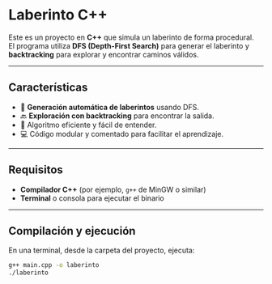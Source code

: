 # Laberinto C++

Este es un proyecto en **C++** que simula un laberinto de forma procedural.  
El programa utiliza **DFS (Depth-First Search)** para generar el laberinto y **backtracking** para explorar y encontrar caminos válidos.

---

## Características
- 🧱 **Generación automática de laberintos** usando DFS.
- 🔙 **Exploración con backtracking** para encontrar la salida.
- 🎯 Algoritmo eficiente y fácil de entender.
- 💻 Código modular y comentado para facilitar el aprendizaje.

---

## Requisitos
- **Compilador C++** (por ejemplo, `g++` de MinGW o similar)
- **Terminal** o consola para ejecutar el binario

---

## Compilación y ejecución

En una terminal, desde la carpeta del proyecto, ejecuta:

```bash
g++ main.cpp -o laberinto
./laberinto

